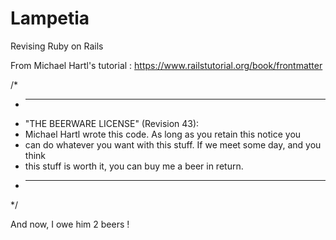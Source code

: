 Lampetia
========

Revising Ruby on Rails

From Michael Hartl's tutorial : https://www.railstutorial.org/book/frontmatter

/*
 * ----------------------------------------------------------------------------
 * "THE BEERWARE LICENSE" (Revision 43):
 * Michael Hartl wrote this code. As long as you retain this notice you
 * can do whatever you want with this stuff. If we meet some day, and you think
 * this stuff is worth it, you can buy me a beer in return.
 * ----------------------------------------------------------------------------
 */

And now, I owe him 2 beers !
